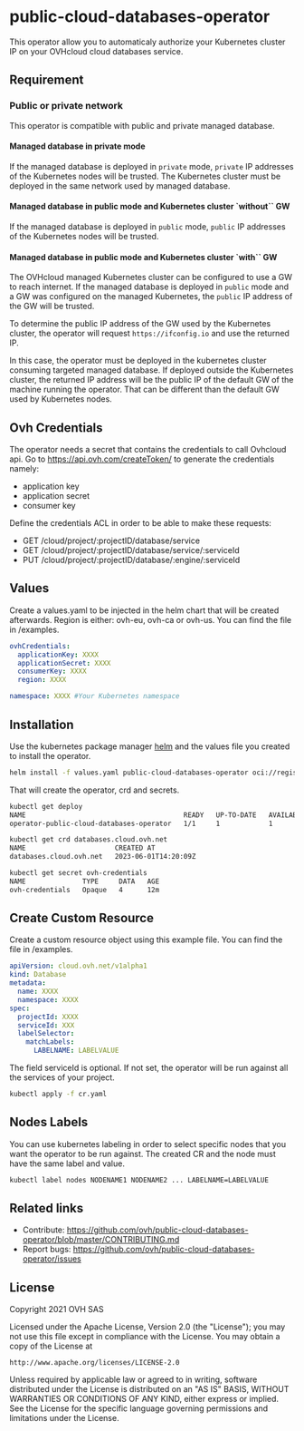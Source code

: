 # public-cloud-databases-operator

This operator allow you to automaticaly authorize your Kubernetes cluster IP on your OVHcloud cloud databases service.

## Requirement

### Public or private network

This operator is compatible with public and private managed database.

#### Managed database in private mode

If the managed database is deployed in `private` mode, `private` IP addresses of the Kubernetes nodes will be trusted.
The Kubernetes cluster must be deployed in the same network used by managed database.

#### Managed database in public mode and Kubernetes cluster `without`` GW

If the managed database is deployed in `public` mode, `public` IP addresses of the Kubernetes nodes will be trusted.

#### Managed database in public mode and Kubernetes cluster `with`` GW

The OVHcloud managed Kubernetes cluster can be configured to use a GW to reach internet.
If the managed database is deployed in `public` mode and a GW was configured on the managed Kubernetes, the `public` IP address of the GW will be trusted.

To determine the public IP address of the GW used by the Kubernetes cluster, the operator will request `https://ifconfig.io` and use the returned IP.

In this case, the operator must be deployed in the kubernetes cluster consuming targeted managed database.
If deployed outside the Kubernetes cluster, the returned IP address will be the public IP of the default GW of the machine running the operator. That can be different than the default GW used by Kubernetes nodes.

## Ovh Credentials

The operator needs a secret that contains the credentials to call Ovhcloud api. Go to <https://api.ovh.com/createToken/> to generate the credentials namely:

- application key
- application secret
- consumer key

Define the credentials ACL in order to be able to make these requests:

- GET /cloud/project/:projectID/database/service
- GET /cloud/project/:projectID/database/service/:serviceId
- PUT /cloud/project/:projectID/database/:engine/:serviceId

## Values

Create a values.yaml to be injected in the helm chart
that will be created afterwards. Region is either: ovh-eu, ovh-ca or ovh-us.
You can find the file in /examples.

```yaml
ovhCredentials:
  applicationKey: XXXX
  applicationSecret: XXXX
  consumerKey: XXXX
  region: XXXX

namespace: XXXX #Your Kubernetes namespace
```

## Installation

Use the kubernetes package manager [helm](https://helm.sh) and the values file you created to install the operator.

```bash
helm install -f values.yaml public-cloud-databases-operator oci://registry-1.docker.io/ovhcom/public-cloud-databases-operator --version 3
```

That will create the operator, crd and secrets.

 ```bash
kubectl get deploy
NAME                                       READY   UP-TO-DATE   AVAILABLE   AGE
operator-public-cloud-databases-operator   1/1     1            1           11h

kubectl get crd databases.cloud.ovh.net
NAME                      CREATED AT
databases.cloud.ovh.net   2023-06-01T14:20:09Z

kubectl get secret ovh-credentials
NAME              TYPE     DATA   AGE
ovh-credentials   Opaque   4      12m
```

## Create Custom Resource

Create a custom resource object using this example file.
You can find the file in /examples.

```yaml
apiVersion: cloud.ovh.net/v1alpha1
kind: Database
metadata:
  name: XXXX
  namespace: XXXX
spec:
  projectId: XXXX
  serviceId: XXX
  labelSelector:
    matchLabels:
      LABELNAME: LABELVALUE
```

The field serviceId is optional. If not set, the operator will be run against all the services of your project.

```bash
kubectl apply -f cr.yaml
```

## Nodes Labels

You can use kubernetes labeling in order to select specific nodes that you want the operator to be run against.
The created CR and the node must have the same label and value.

```bash
kubectl label nodes NODENAME1 NODENAME2 ... LABELNAME=LABELVALUE
```

## Related links

- Contribute: <https://github.com/ovh/public-cloud-databases-operator/blob/master/CONTRIBUTING.md>
- Report bugs: <https://github.com/ovh/public-cloud-databases-operator/issues>

## License

Copyright 2021 OVH SAS

Licensed under the Apache License, Version 2.0 (the "License");
you may not use this file except in compliance with the License.
You may obtain a copy of the License at

    http://www.apache.org/licenses/LICENSE-2.0

Unless required by applicable law or agreed to in writing, software
distributed under the License is distributed on an "AS IS" BASIS,
WITHOUT WARRANTIES OR CONDITIONS OF ANY KIND, either express or implied.
See the License for the specific language governing permissions and
limitations under the License.
